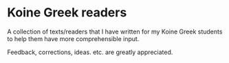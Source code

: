 # Koine Greek readers

A collection of texts/readers that I have written for my Koine Greek students to help them have more comprehensible input. 

Feedback, corrections, ideas. etc. are greatly appreciated.
